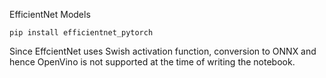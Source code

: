 EfficientNet Models

```
pip install efficientnet_pytorch
```

Since EffcientNet uses Swish activation function, conversion to ONNX and hence OpenVino is not supported at the time of writing the notebook.
